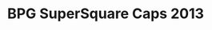 ---
title: BPG SuperSquare Caps 2013
transform: 1
desktop: http://fonts.ge/ka/font/742/BPG-SuperSquare-Caps-2013
---